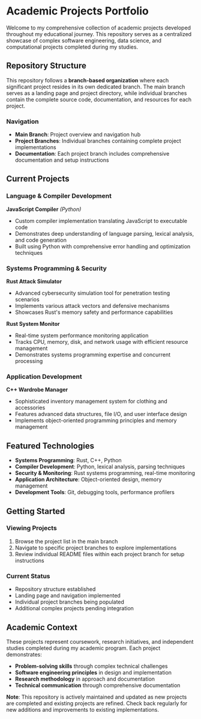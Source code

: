 # Academic Projects Portfolio

Welcome to my comprehensive collection of academic projects developed throughout my educational journey. This repository serves as a centralized showcase of complex software engineering, data science, and computational projects completed during my studies.

## Repository Structure

This repository follows a **branch-based organization** where each significant project resides in its own dedicated branch. The main branch serves as a landing page and project directory, while individual branches contain the complete source code, documentation, and resources for each project.

### Navigation
- **Main Branch**: Project overview and navigation hub
- **Project Branches**: Individual branches containing complete project implementations
- **Documentation**: Each project branch includes comprehensive documentation and setup instructions

## Current Projects

### Language & Compiler Development
**JavaScript Compiler** *(Python)*
- Custom compiler implementation translating JavaScript to executable code
- Demonstrates deep understanding of language parsing, lexical analysis, and code generation
- Built using Python with comprehensive error handling and optimization techniques

### Systems Programming & Security
**Rust Attack Simulator**
- Advanced cybersecurity simulation tool for penetration testing scenarios
- Implements various attack vectors and defensive mechanisms
- Showcases Rust's memory safety and performance capabilities

**Rust System Monitor**
- Real-time system performance monitoring application
- Tracks CPU, memory, disk, and network usage with efficient resource management
- Demonstrates systems programming expertise and concurrent processing

### Application Development
**C++ Wardrobe Manager**
- Sophisticated inventory management system for clothing and accessories
- Features advanced data structures, file I/O, and user interface design
- Implements object-oriented programming principles and memory management

## Featured Technologies

- **Systems Programming**: Rust, C++, Python
- **Compiler Development**: Python, lexical analysis, parsing techniques
- **Security & Monitoring**: Rust systems programming, real-time monitoring
- **Application Architecture**: Object-oriented design, memory management
- **Development Tools**: Git, debugging tools, performance profilers

## Getting Started

### Viewing Projects
1. Browse the project list in the main branch
2. Navigate to specific project branches to explore implementations
3. Review individual README files within each project branch for setup instructions

### Current Status
- Repository structure established
- Landing page and navigation implemented
- Individual project branches being populated
- Additional complex projects pending integration

## Academic Context

These projects represent coursework, research initiatives, and independent studies completed during my academic program. Each project demonstrates:

- **Problem-solving skills** through complex technical challenges
- **Software engineering principles** in design and implementation
- **Research methodology** in approach and documentation
- **Technical communication** through comprehensive documentation


**Note**: This repository is actively maintained and updated as new projects are completed and existing projects are refined. Check back regularly for new additions and improvements to existing implementations.
